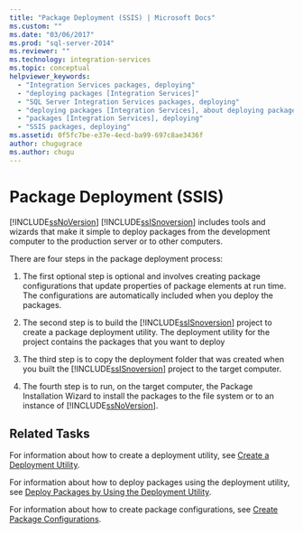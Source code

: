 ```yaml
---
title: "Package Deployment (SSIS) | Microsoft Docs"
ms.custom: ""
ms.date: "03/06/2017"
ms.prod: "sql-server-2014"
ms.reviewer: ""
ms.technology: integration-services
ms.topic: conceptual
helpviewer_keywords: 
  - "Integration Services packages, deploying"
  - "deploying packages [Integration Services]"
  - "SQL Server Integration Services packages, deploying"
  - "deploying packages [Integration Services], about deploying packages"
  - "packages [Integration Services], deploying"
  - "SSIS packages, deploying"
ms.assetid: 0f5fc7be-e37e-4ecd-ba99-697c8ae3436f
author: chugugrace
ms.author: chugu
---
```

# Package Deployment (SSIS)
  [!INCLUDE[ssNoVersion](../../includes/ssnoversion-md.md)] [!INCLUDE[ssISnoversion](../../includes/ssisnoversion-md.md)] includes tools and wizards that make it simple to deploy packages from the development computer to the production server or to other computers.  
  
 There are four steps in the package deployment process:  
  
1.  The first optional step is optional and involves creating package configurations that update properties of package elements at run time. The configurations are automatically included when you deploy the packages.  
  
2.  The second step is to build the [!INCLUDE[ssISnoversion](../../includes/ssisnoversion-md.md)] project to create a package deployment utility. The deployment utility for the project contains the packages that you want to deploy  
  
3.  The third step is to copy the deployment folder that was created when you built the [!INCLUDE[ssISnoversion](../../includes/ssisnoversion-md.md)] project to the target computer.  
  
4.  The fourth step is to run, on the target computer, the Package Installation Wizard to install the packages to the file system or to an instance of [!INCLUDE[ssNoVersion](../../includes/ssnoversion-md.md)].  
  
## Related Tasks  
 For information about how to create a deployment utility, see [Create a Deployment Utility](../create-a-deployment-utility.md).  
  
 For information about how to deploy packages using the deployment utility, see [Deploy Packages by Using the Deployment Utility](../deploy-packages-by-using-the-deployment-utility.md).  
  
 For information about how to create package configurations, see [Create Package Configurations](../create-package-configurations.md).  
  
  
